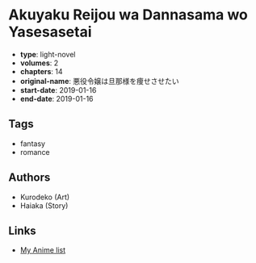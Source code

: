 # Akuyaku Reijou wa Dannasama wo Yasesasetai

-   **type**: light-novel
-   **volumes**: 2
-   **chapters**: 14
-   **original-name**: 悪役令嬢は旦那様を痩せさせたい
-   **start-date**: 2019-01-16
-   **end-date**: 2019-01-16

## Tags

-   fantasy
-   romance

## Authors

-   Kurodeko (Art)
-   Haiaka (Story)

## Links

-   [My Anime list](https://myanimelist.net/manga/125312/Akuyaku_Reijou_wa_Dannasama_wo_Yasesasetai)
